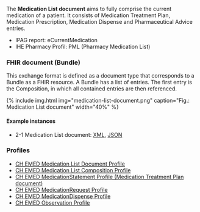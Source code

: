 The **Medication List document** aims to fully comprise the current medication of a patient. It consists of Medication Treatment Plan, Medication Prescription, Medication Dispense and Pharmaceutical Advice entries.

* IPAG report: eCurrentMedication
* IHE Pharmacy Profil: PML (Pharmacy Medication List)


### FHIR document (Bundle)
This exchange format is defined as a document type that corresponds to a Bundle as a FHIR resource. A Bundle has a list of entries. The first entry is the Composition, in which all contained entries are then referenced.

{% include img.html img="medication-list-document.png" caption="Fig.: Medication List document" width="40%" %}

#### Example instances
* 2-1 Medication List document: [XML](Bundle-2-1-MedicationList.xml.html), [JSON](Bundle-2-1-MedicationList.json.html)

### Profiles
* [CH EMED Medication List Document Profile](StructureDefinition-ch-emed-document-medicationlist.html)
* [CH EMED Medication List Composition Profile](StructureDefinition-ch-emed-composition-medicationlist.html)
* [CH EMED MedicationStatement Profile (Medication Treatment Plan document)](StructureDefinition-ch-emed-medicationstatement-treatmentplan.html)
* [CH EMED MedicationRequest Profile](StructureDefinition-ch-emed-medicationrequest.html)
* [CH EMED MedicationDispense Profile](StructureDefinition-ch-emed-medicationdispense.html)
* [CH EMED Observation Profile](StructureDefinition-ch-emed-observation.html)
